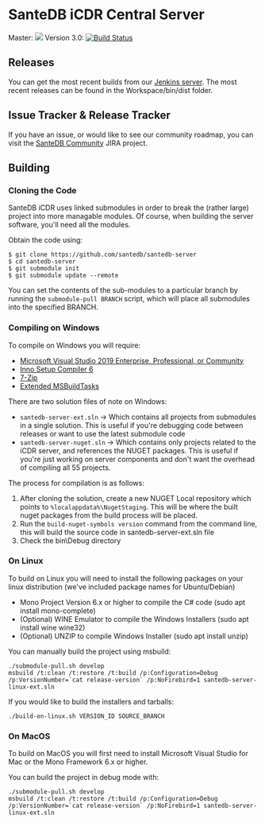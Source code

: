 # SanteDB iCDR Central Server

Master: ![](https://jenkins.fyfesoftware.ca/buildStatus/icon?job=santedb-icdr-master&style=flat)
Version 3.0: [![Build Status](https://jenkins.fyfesoftware.ca/job/santedb-icdr-v3/badge/icon)](https://jenkins.fyfesoftware.ca/job/santedb-icdr-v3/)

## Releases 

You can get the most recent builds from our [Jenkins server](https://jenkins.fyfesoftware.ca/job/santedb-icdr-master). The most recent releases can be found in the Workspace/bin/dist folder.

## Issue Tracker & Release Tracker

If you have an issue, or would like to see our community roadmap, you can visit the [SanteDB Community](https://santesuite.atlassian.net/) JIRA project.

## Building

### Cloning the Code

SanteDB iCDR uses linked submodules in order to break the (rather large) project into more managable modules. Of course, when building the server software, you'll need all the modules. 

Obtain the code using:

```
$ git clone https://github.com/santedb/santedb-server
$ cd santedb-server
$ git submodule init
$ git submodule update --remote
```

You can set the contents of the sub-modules to a particular branch by running the ```submodule-pull BRANCH``` script, which will place all submodules into the specified BRANCH.

### Compiling on Windows

To compile on Windows you will require:

* [Microsoft Visual Studio 2019 Enterprise, Professional, or Community](https://visualstudio.microsoft.com/)
* [Inno Setup Compiler 6](https://jrsoftware.org/isdl.php)
* [7-Zip](https://www.7-zip.org/download.html)
* [Extended MSBuildTasks](https://github.com/loresoft/msbuildtasks)

There are two solution files of note on Windows:

* `santedb-server-ext.sln` -> Which contains all projects from submodules in a single solution. This is useful if you're debugging code between releases or want to use the latest submodule code 
* `santedb-server-nuget.sln` -> Which contains only projects related to the iCDR server, and references the NUGET packages. This is useful if you're just working on server components and don't want the overhead of compiling all 55 projects.

The process for compilation is as follows:

1. After cloning the solution, create a new NUGET Local repository which points to ```%localappdata%\NugetStaging```. This will be where the built nuget packages from the build process will be placed.
2. Run the `build-nuget-symbols version` command from the command line, this will build the source code in santedb-server-ext.sln file
3. Check the bin\Debug directory


### On Linux

To build on Linux you will need to install the following packages on your linux distribution (we've included package names for Ubuntu/Debian)

* Mono Project Version 6.x or higher to compile the C# code (sudo apt install mono-complete)
* (Optional) WINE Emulator to compile the Windows Installers (sudo apt install wine wine32)
* (Optional) UNZIP to compile Windows Installer (sudo apt install unzip)

You can manually build the project using msbuild:

```
./submodule-pull.sh develop
msbuild /t:clean /t:restore /t:build /p:Configuration=Debug /p:VersionNumber=`cat release-version` /p:NoFirebird=1 santedb-server-linux-ext.sln
```

If you would like to build the installers and tarballs:

```
./build-on-linux.sh VERSION_ID SOURCE_BRANCH
```

### On MacOS

To build on MacOS you will first need to install Microsoft Visual Studio for Mac or the Mono Framework 6.x or higher. 

You can build the project in debug mode with:

```
./submodule-pull.sh develop
msbuild /t:clean /t:restore /t:build /p:Configuration=Debug /p:VersionNumber=`cat release-version` /p:NoFirebird=1 santedb-server-linux-ext.sln
```
